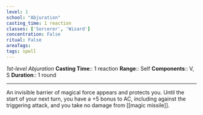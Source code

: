 ```yaml
---
level: 1
school: "Abjuration"
casting_time: 1 reaction
classes: ['Sorcerer', 'Wizard']
concentration: False
ritual: False
areaTags: 
tags: spell
---
```


_1st-level Abjuration_
**Casting Time**:: 1 reaction
**Range**:: Self
**Components**:: V, S
**Duration**:: 1 round

---

An invisible barrier of magical force appears and protects you. Until the start of your next turn, you have a +5 bonus to AC, including against the triggering attack, and you take no damage from [[magic missile]].



